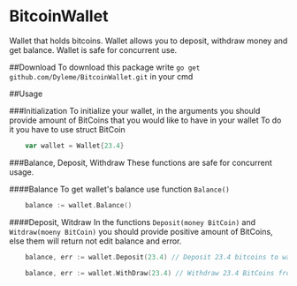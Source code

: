 # BitcoinWallet
Wallet that holds bitcoins. Wallet allows you to deposit, withdraw money and get balance. Wallet is safe for concurrent use.

##Download 
To download this package write `go get github.com/Dyleme/BitcoinWallet.git` in your cmd

##Usage

###Initialization
To initialize your wallet, in the arguments you should provide amount of BitCoins that you would like to have in your wallet
To do it you have to use struct BitCoin
```go
    var wallet = Wallet{23.4}
```

###Balance, Deposit, Withdraw
These functions are safe for concurrent usage.

####Balance
To get wallet's balance use function `Balance()`

```go
    balance := wallet.Balance()
```

####Deposit, Witdraw
In the functions `Deposit(money BitCoin)` and `Witdraw(moeny BitCoin)` you should provide positive amount of BitCoins,
else them will return not edit balance and error.
```go
    balance, err := wallet.Deposit(23.4) // Deposit 23.4 bitcoins to wallet

    balance, err := wallet.WithDraw(23.4) // Withdraw 23.4 BitCoins from wallet
```


